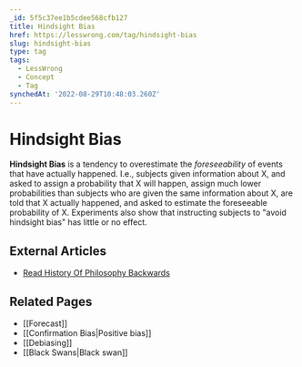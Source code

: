 ```yaml
---
_id: 5f5c37ee1b5cdee568cfb127
title: Hindsight Bias
href: https://lesswrong.com/tag/hindsight-bias
slug: hindsight-bias
type: tag
tags:
  - LessWrong
  - Concept
  - Tag
synchedAt: '2022-08-29T10:48:03.260Z'
---
```


# Hindsight Bias

**Hindsight Bias** is a tendency to overestimate the *foreseeability* of events that have actually happened. I.e., subjects given information about X, and asked to assign a probability that X will happen, assign much lower probabilities than subjects who are given the same information about X, are told that X actually happened, and asked to estimate the foreseeable probability of X. Experiments also show that instructing subjects to "avoid hindsight bias" has little or no effect.

## External Articles

- [Read History Of Philosophy Backwards](https://slatestarcodex.com/2013/04/11/read-history-of-philosophy-backwards/)

## Related Pages

- [[Forecast]]
- [[Confirmation Bias|Positive bias]]
- [[Debiasing]]
- [[Black Swans|Black swan]]
